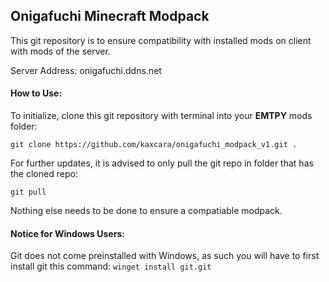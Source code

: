 ## Onigafuchi Minecraft Modpack 
This git repository is to ensure compatibility with installed mods on client with mods of the server.

Server Address: onigafuchi.ddns.net

#### How to Use:
To initialize, clone this git repository with terminal into your **EMTPY** mods folder:

```git clone https://github.com/kaxcara/onigafuchi_modpack_v1.git .```


For further updates, it is advised to only pull the git repo in folder that has the cloned repo: 

```git pull```

Nothing else needs to be done to ensure a compatiable modpack.

#### Notice for Windows Users:
Git does not come preinstalled with Windows, as such you will have to first install git this command:
```winget install git.git```
